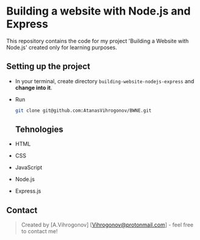 # Building a website with Node.js and Express

This repository contains the code for my project 'Building a Website with Node.js' created only for learning purposes.

## Setting up the project

* In your terminal, create directory `building-website-nodejs-express` and **change into it**.
* Run 
  ```bash
  git clone git@github.com:AtanasVihrogonov/BWNE.git

  ```
  ## Tehnologies

* HTML
* CSS
* JavaScript
* Node.js
* Express.js

## Contact
>Created by [A.Vihrogonov] [Vihrogonov@protonmail.com] - feel free to contact me!
